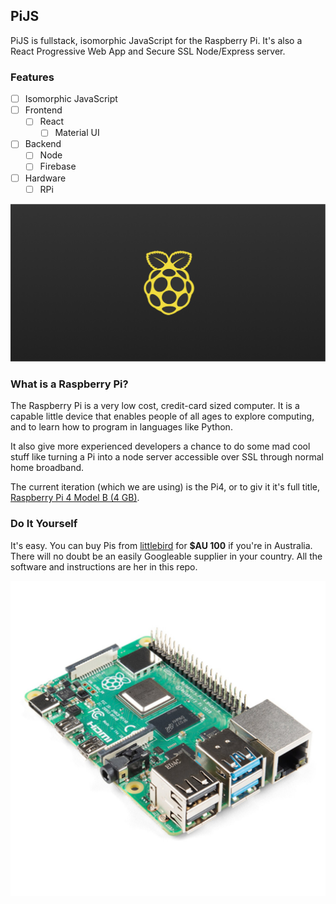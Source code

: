 ## PiJS

PiJS is fullstack, isomorphic JavaScript for the Raspberry Pi. It's also a React Progressive Web App and Secure SSL Node/Express server.

### Features

- [ ] Isomorphic JavaScript
- [ ] Frontend
  - [ ] React
    - [ ] Material UI
- [ ] Backend
  - [ ] Node
  - [ ] Firebase
- [ ] Hardware
  - [ ] RPi

![PiJS](react/public/png/twitter-card.png "PiJS")

### What is a Raspberry Pi?

The Raspberry Pi is a very low cost, credit-card sized computer. It is a capable little device that enables people of all ages to explore computing, and to learn how to program in languages like Python.

It also give more experienced developers a chance to do some mad cool stuff like turning a Pi into a node server accessible over SSL through normal home broadband.

The current iteration (which we are using) is the Pi4, or to giv it it's full title, [Raspberry Pi 4 Model B (4 GB)](https://www.littlebird.com.au/products/raspberry-pi-4-model-b-4-gb).

### Do It Yourself

It's easy. You can buy Pis from [littlebird](https://www.littlebird.com.au/) for **\$AU 100** if you're in Australia. There will no doubt be an easily Googleable supplier in your country. All the software and instructions are her in this repo.

![Rapberry Pi 4](react/public/jpg/Pi_4_Model_B__4_GB.jpg "Rapberry Pi 4")
